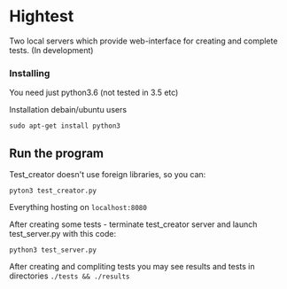 #	Hightest 

Two local servers which provide web-interface for creating and complete tests. (In development) 

### Installing
 
You need just python3.6 (not tested in 3.5 etc) 

Installation debain/ubuntu users 
```
sudo apt-get install python3
```

## Run the program

Test_creator doesn't use foreign libraries, so you can: 

```
pyton3 test_creator.py
```
Everything hosting on `localhost:8080`

After creating some tests - terminate test_creator server and launch test_server.py with this code:

```
python3 test_server.py
```

After creating and compliting tests you may see results and tests in directories `./tests && ./results`

